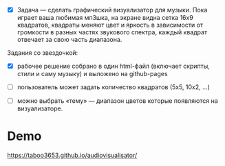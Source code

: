 - [x] Задача — сделать графический визуализатор для музыки. Пока играет ваша любимая мп3шка, на экране видна сетка 16х9 квадратов, квадраты меняют цвет и яркость в зависимости от громкости в разных частях звукового спектра, каждый квадрат отвечает за свою часть диапазона.

Задания со звездочкой:

- [x] рабочее решение собрано в один html-файл (включает скрипты, стили и саму музыку) и выложено на github-pages
- [ ] пользователь может задать количество квадратов (5х5, 10х2, …)

- [ ] можно выбрать «тему» — диапазон цветов которые появляются на визуализаторе.

# Demo

https://taboo3653.github.io/audiovisualisator/
